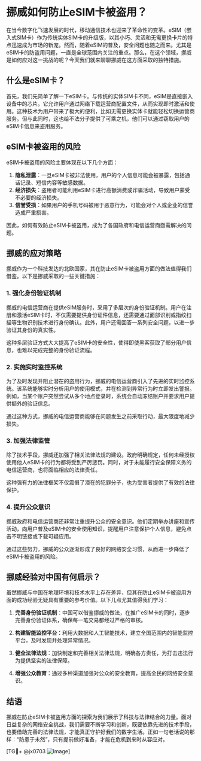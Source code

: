 # 挪威如何防止eSIM卡被盗用？

在当今数字化飞速发展的时代，移动通信技术也迎来了革命性的变革。eSIM（嵌入式SIM卡）作为传统实体SIM卡的升级版，以其小巧、灵活和无需更换卡片的特点迅速成为市场的新宠。然而，随着eSIM的普及，安全问题也随之而来。尤其是eSIM卡的防盗用问题，一直是全球范围内关注的重点。那么，在这个领域，挪威是如何应对这一挑战的呢？今天我们就来聊聊挪威在这方面采取的独特措施。

## 什么是eSIM卡？

首先，我们先简单了解一下eSIM卡。与传统的实体SIM卡不同，eSIM是直接嵌入设备中的芯片。它允许用户通过网络下载运营商配置文件，从而实现即时激活和使用。这种技术为用户带来了极大的便利，比如无需更换实体卡就能轻松切换运营商服务。但与此同时，这也给不法分子提供了可乘之机，他们可以通过窃取用户的eSIM卡信息来盗用服务。

## eSIM卡被盗用的风险

eSIM卡被盗用的风险主要体现在以下几个方面：

1. **隐私泄露**：一旦eSIM卡被非法使用，用户的个人信息可能会被暴露，包括通话记录、短信内容等敏感数据。
2. **经济损失**：盗用者可能利用eSIM卡进行高额消费或诈骗活动，导致用户蒙受不必要的经济损失。
3. **信誉受损**：如果用户的手机号码被用于恶意行为，可能会对个人或企业的信誉造成严重损害。

因此，如何有效防止eSIM卡被盗用，成为了各国政府和电信运营商亟需解决的问题。

## 挪威的应对策略

挪威作为一个科技发达的北欧国家，其在防止eSIM卡被盗用方面的做法值得我们借鉴。以下是挪威采取的一些关键措施：

### 1. 强化身份验证机制

挪威的电信运营商在提供eSIM服务时，采用了多层次的身份验证机制。用户在注册和激活eSIM卡时，不仅需要提供身份证件信息，还需要通过面部识别或指纹扫描等生物识别技术进行身份确认。此外，用户还需回答一系列安全问题，以进一步验证其身份的真实性。

这种多层验证方式大大提高了eSIM卡的安全性，使得即使黑客获取了部分用户信息，也难以完成完整的身份验证流程。

### 2. 实施实时监控系统

为了及时发现并阻止潜在的盗用行为，挪威的电信运营商引入了先进的实时监控系统。该系统能够实时分析用户的使用模式，并在检测到异常行为时立即发出警报。例如，当某个账户突然尝试从多个地点登录时，系统会自动冻结账户并要求用户提供额外的验证信息。

通过这种方式，挪威的电信运营商能够在问题发生之前采取行动，最大限度地减少损失。

### 3. 加强法律监管

除了技术手段，挪威还加强了相关法律法规的建设。政府明确规定，任何未经授权使用他人eSIM卡的行为都将受到严厉惩罚。同时，对于未能履行安全保障义务的电信运营商，也将面临相应的法律责任。

这种强有力的法律框架不仅震慑了潜在的犯罪分子，也为受害者提供了有效的法律保护。

### 4. 提升公众意识

挪威政府和电信运营商还非常注重提升公众的安全意识。他们定期举办讲座和宣传活动，向用户普及eSIM卡的安全使用知识，提醒用户注意保护个人信息，避免点击不明链接或下载可疑应用。

通过这些努力，挪威的公众逐渐形成了良好的网络安全习惯，从而进一步降低了eSIM卡被盗用的风险。

## 挪威经验对中国有何启示？

虽然挪威与中国在地理环境和技术水平上存在差异，但其在防止eSIM卡被盗用方面的成功经验无疑具有重要的参考价值。以下几点尤其值得我们学习：

1. **完善身份验证机制**：中国可以借鉴挪威的做法，在推广eSIM卡的同时，逐步完善身份验证体系，确保每一笔交易都经过严格的审核。
   
2. **构建智能监控平台**：利用大数据和人工智能技术，建立全国范围内的智能监控平台，及时发现并处理异常情况。

3. **健全法律法规**：加快制定和完善相关法律法规，明确各方责任，为打击违法行为提供坚实的法律保障。

4. **增强公众教育**：通过多种渠道加强对公众的安全教育，提高全民的网络安全意识。

## 结语

挪威在防止eSIM卡被盗用方面的探索为我们展示了科技与法律结合的力量。面对日益复杂的网络安全挑战，我们需要不断学习和创新，既要依靠先进的技术手段，也要借助完善的法律法规，才能真正守护好我们的数字生活。正如一句老话说的那样：“防患于未然”，只有提前做好准备，才能在危机到来时从容应对。

[TG💪+ @jx0703 ![Image](https://github.com/user-attachments/assets/dbca1d08-cadb-493c-b0ec-ad6f7a83f270)]